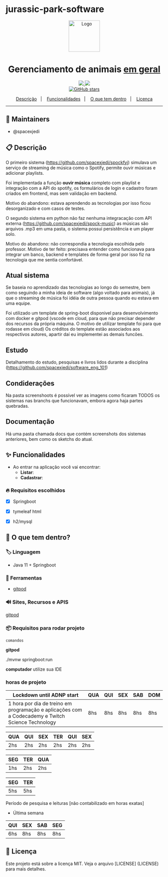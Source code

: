 # jurassic-park-software

<p align="center">
  <a href="src">
    <img alt="Logo" src="https://anmtv.com.br/wp-content/uploads/jurassic-world-acampamento-jurassico-1.png" width="100" />
  </a>
</p>
<h1 align="center">
  Gerenciamento de animais <a href="https://www.netflix.com/title/81009646">em geral</a>
</h1>

<p align="center">
  <a href="https://github.com/spacexjedi/jurassic-park-software/graphs/commit-activity" alt="Maintenance">
    <img src="https://img.shields.io/badge/Maintained%3F-yes-1EAE72.svg" />
  </a>


  <!-- License -->
  <a href="./LICENSE" alt="License: MIT">
    <img src="https://img.shields.io/badge/License-MIT-1EAE72.svg" />
  </a>


  <br/>
  
  <!-- Social -->
  <a href="https://github.com/spacexjedi/jurassic-park-software/stargazers">
    <img alt="GitHub stars" src="https://img.shields.io/github/stars/spacexjedi/jurassic-park-software?style=social">
  </a>
</p>

<!-- summary -->
<p align="center">
  <a href="#clipboard-descrição">Descrição</a>&nbsp;&nbsp;&nbsp;|&nbsp;&nbsp;&nbsp;
  <a href="#sparkles-funcionalidades">Funcionalidades</a>&nbsp;&nbsp;&nbsp;|&nbsp;&nbsp;&nbsp;
  <a href="#-o-que-tem-dentro">O que tem dentro</a>&nbsp;&nbsp;&nbsp;|&nbsp;&nbsp;&nbsp;
  <a href="#memo-licença">Licença</a>
</p>

---

## :construction_worker: Maintainers
- @spacexjedi


## :clipboard: Descrição
O primeiro sistema (https://github.com/spacexjedi/spockfyj)
simulava um serviço de streaming de música como o Spotify, permite ouvir músicas e adicionar
playlists.   

Foi implementada a função **ouvir música** completo com playlist e integração com a API do spotify, os formulários de login e cadastro foram criados
em frontend, mas sem validação em backend.

Motivo do abandono: estava aprendendo as tecnologias por isso ficou desorganizado e com casos
de testes.

O segundo sistema em python não faz nenhuma integracação com API externa (https://github.com/spacexjedi/spock-music)
as músicas são arquivos .mp3 em uma pasta, o sistema possui persistência e um player solo.

Motivo do abandono: não correspondia a tecnologia escolhida pelo professor.
Motivo de ter feito: precisava entender como funcionava para integrar um banco, backend e templates de forma geral por isso fiz na tecnologia que me sentia confortável.

## Atual sistema
Se baseia no aprendizado das tecnologias ao longo do semestre, bem como seguindo a minha ideia de software (algo voltado para animais),
já que o streaming de música foi idéia de outra pessoa quando eu estava em uma equipe. 

Foi utilizado um template de spring-boot disponivel para desenvolvimento com docker e gitpod
(vscode em cloud, para que não precisar depender dos recursos da própria máquina. O motivo de utilizar template foi para que rodasse em cloud)
Os créditos do template estão associados aos respectivos autores,
apartir daí eu implementei as demais funcões.

## Estudo

Detalhamento do estudo, pesquisas e livros lidos durante a disciplina 
 (https://github.com/spacexjedi/software_eng_101)  

## Condiderações 
Na pasta screenshoots é possível ver as imagens como ficaram TODOS os sistemas nas branchs que funcionavam,
embora agora haja partes quebradas.    

## Documentação 
Há uma pasta chamada docs que contém screenshots dos sistemas anteriores,
bem como os sketchs do atual.

## :sparkles: Funcionalidades  

- Ao entrar na aplicação você vai encontrar:  
  - **Listar**: 
  - **Cadastrar**:   
  

### :fire: Requisitos escolhidos

  - [x] Springboot  
  - [x] tymeleaf html
  - [x] h2/mysql  


## 🧐 O que tem dentro?

### :label: Linguagem
- Java 11 + Springboot


### :art: Ferramentas 
- [gitpod](gitpod.io)   


### :loud_sound: Sites, Recursos e APIS

[gitpod](gitpod.io) 
  

### :package:  Requisitos para rodar projeto

```
comandos
```
**gitpod**

./mvnw springboot:run

**computador** 
utilize sua IDE 


### horas de projeto  

| Lockdown until ADNP start                                                                          | QUA | QUI | SEX | SAB | DOM |
|----------------------------------------------------------------------------------------------------|-----|-----|-----|-----|-----|
| 1 hora por dia de treino em programação e aplicações  com a Codecademy e Twitch Science Technology | 8hs | 8hs | 8hs | 8hs | 8hs |  


| QUA | QUI | SEX | TER | QUI | SEX |
|-----|-----|-----|-----|-----|-----|
| 2hs | 2hs | 2hs | 2hs | 2hs | 2hs |


| SEG | TER | QUA | 
|-----|-----|-----|
| 1hs | 2hs | 2hs | 


| SEG | TER |
|-----|-----|
| 5hs | 5hs |

Período de pesquisa e leituras [não contabilizado em horas exatas]

- Última semana  

| QUI | SEX | SAB | SEG | 
|-----|-----|-----|-----|
| 6hs | 8hs | 8hs | 8hs | 



## :memo: Licença

Este projeto está sobre a licença MIT. Veja o arquivo [LICENSE] (LICENSE) para mais detalhes.


